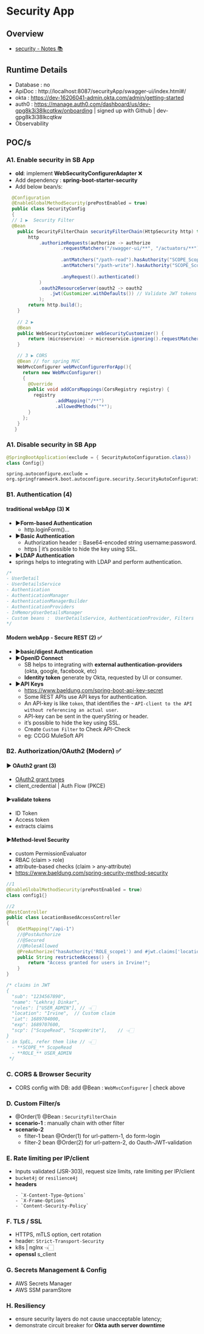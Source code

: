 # Security App
## Overview
- [security - Notes 📚](../../../../../docs/02_springboot/04_security)

## Runtime Details 
- Database : no
- ApiDoc : http://localhost:8087/securityApp/swagger-ui/index.html#/
- okta : https://dev-16206041-admin.okta.com/admin/getting-started
- auth0 : https://manage.auth0.com/dashboard/us/dev-gpg8k3i38lkcqtkw/onboarding | signed up with Github | dev-gpg8k3i38lkcqtkw
- Observability


## POC/s
### A1. Enable security in SB App
- **old**: implement **WebSecurityConfigurerAdapter**  ❌
- Add dependency : **spring-boot-starter-security**
- Add below bean/s:
```java
  @Configuration
  @EnableGlobalMethodSecurity(prePostEnabled = true)
  public class SecurityConfig 
  {
  // 1 ▶️  Security Filter
  @Bean
    public SecurityFilterChain securityFilterChain(HttpSecurity http) throws Exception { // 👈🏻 injecting : HttpSecurity http
        http
            .authorizeRequests(authorize -> authorize
                    .requestMatchers("/swagger-ui/**", "/actuators/**").permitAll()
                    
                    .antMatchers("/path-read").hasAuthority("SCOPE_ScopeRead")    
                    .antMatchers("/path-write").hasAuthority("SCOPE_ScopeWrite") //.hasRole("").hasAnyRole("","")
                    
                    .anyRequest().authenticated()                         
            )
            .oauth2ResourceServer(oauth2 -> oauth2
                .jwt(Customizer.withDefaults()) // Validate JWT tokens
            );
        return http.build();
    }
  
    // 2 ▶️ 
    @Bean
    public WebSecurityCustomizer webSecurityCustomizer() {
        return (microservice) -> microservice.ignoring().requestMatchers("/ignore1", "/ignore2");
    }

    // 3 ▶️ CORS
    @Bean // for spring MVC
    WebMvcConfigurer webMvcConfigurerForApp(){
      return new WebMvcConfigurer()
      {
        @Override
        public void addCorsMappings(CorsRegistry registry) {
          registry
                  .addMapping("/**")
                  .allowedMethods("*");
        }
      };
    }
   }
```

### A1. Disable security in SB App
```java
@SpringBootApplication(exclude = { SecurityAutoConfiguration.class}) 
class Config{}
```
```properties
spring.autoconfigure.exclude = org.springframework.boot.autoconfigure.security.SecurityAutoConfiguration
```

###  B1. Authentication (4)
#### traditional webApp (3) ❌
- **▶️Form-based Authentication** 
    - http.loginForm()...
- **▶️Basic Authentication** 
    - Authorization header :: Base64-encoded string username:password.
    - https | it’s possible to hide the key using SSL.
-  **▶️LDAP Authentication** 
  - springs helps to integrating with LDAP and perform authentication.
  ```java
  /*
  - UserDetail
  - UserDetailsService
  - Authentication
  - AuthenticationManager 
  - AuthenticationManagerBuilder
  - AuthenticationProviders
  - InMemoryUserDetailsManager 
  - Custom beans :  UserDetailsService, AuthenticationProvider, Filters
  */
  ```


#### Modern webApp - Secure REST (2) ✅
- **▶️basic/digest Authentication**
- **▶️OpenID Connect**
  - SB helps to integrating with **external authentication-providers** (okta, google, facebook, etc)
  - **Identity token** generate by Okta, requested by UI or consumer.
- **▶️API Keys**
  - https://www.baeldung.com/spring-boot-api-key-secret
  - Some REST APIs use API keys for authentication.
  - An API-key is like `token`, that identifies the - `API-client to the API without referencing an actual user`.
  - API-key can be sent in the queryString or header.
  - it’s possible to hide the key using SSL.
  - Create `Custom Filter` to Check API-Check
  - eg: CCGG MuleSoft API


### B2. Authorization/OAuth2 (Modern) ✅
#### ▶️ OAuth2 grant (3)
- [OAuth2 grant types](README_OAuth2.md)
- client_credential | Auth Flow (PKCE)

#### ▶️validate tokens
- ID Token
- Access token
- extracts claims

#### ▶️Method-level Security 
- custom PermissionEvaluator
- RBAC (claim > role)
- attribute-based checks (claim > any-attribute)
- https://www.baeldung.com/spring-security-method-security

```java
//1
@EnableGlobalMethodSecurity(prePostEnabled = true) 
class config1{}

//2
@RestController
public class LocationBasedAccessController 
{
    @GetMapping("/api-1")
    //@PostAuthorize
    //@Secured
    //@RolesAllowed
    @PreAuthorize("hasAuthority('ROLE_scope1') and #jwt.claims['location'] == 'Irvine'") // 👈🏻
    public String restrictedAccess() {
        return "Access granted for users in Irvine!";
    }
}

/* claims in JWT
{
  "sub": "1234567890",
  "name": "Lekhraj Dinkar",
  "roles": ["USER_ADMIN"], // 👈🏻
  "location": "Irvine",  // Custom claim
  "iat": 1689704000,
  "exp": 1689707600,
  "scp": ["ScopeRead", "ScopeWrite"],    // 👈🏻
}
- in SpEL, refer them like // 👈🏻
  - **SCOPE_** ScopeRead
  - **ROLE_** USER_ADMIN
 */

```
### C. CORS & Browser Security
- CORS config with DB: add @Bean : `WebMvcConfigurer` | check above

### D. Custom Filter/s
- @Order(1) @Bean : `SecurityFilterChain`
- **scenario-1** : manually chain with other filter
- **scenario-2**
  - filter-1 bean  @Order(1)  for url-pattern-1, do form-login
  - filter-2 bean  @Order(2)  for url-pattern-2, do Oauth-JWT-validation

### E. Rate limiting per IP/client
- Inputs validated (JSR-303), request size limits, rate limiting per IP/client
- `bucket4j` or `resilience4j`
- **headers**
  ```
  - `X-Content-Type-Options`
  - `X-Frame-Options`
  - `Content-Security-Policy` 
  ```

### F. TLS / SSL 
- HTTPS, mTLS option, cert rotation
- header: `Strict-Transport-Security`
- k8s | ngInx 👈🏻
- **openssl** s_client

### G. Secrets Management & Config
- AWS Secrets Manager
- AWS SSM paramStore

### H. Resiliency
- ensure security layers do not cause unacceptable latency; 
- demonstrate circuit breaker for **Okta auth server downtime**
